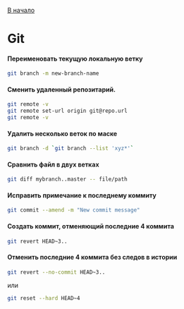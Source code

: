 [В начало](README.md)

# Git

#### Переименовать текущую локальную ветку
```sh
git branch -m new-branch-name
```

#### Сменить удаленный репозитарий.
```sh
git remote -v
git remote set-url origin git@repo.url
git remote -v
```

#### Удалить несколько веток по маске
```sh
git branch -d `git branch --list 'xyz*'`
```

#### Сравнить файл в двух ветках
```sh
git diff mybranch..master -- file/path
```

#### Исправить примечание к последнему коммиту
```sh
git commit --amend -m "New commit message"
```

#### Создать коммит, отменяющий последние 4 коммита
```sh
git revert HEAD~3..
```

#### Отменить последние 4 коммита без следов в истории
```sh
git revert --no-commit HEAD~3..
```
или
```sh
git reset --hard HEAD~4
```
